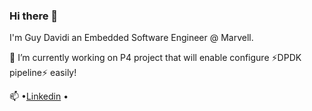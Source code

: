 ### Hi there 👋
I'm Guy Davidi an Embedded Software Engineer @ Marvell.

🔭 I’m currently working on P4 project that will enable configure ⚡DPDK pipeline⚡ easily!

   📫 •[Linkedin](https://www.linkedin.com/in/guy-davidi/) •






<!--
**guy-davidi/guy-davidi** is a ✨ _special_ ✨ repository because its `README.md` (this file) appears on your GitHub profile.

Here are some ideas to get you started:

- 🔭 I’m currently working on ...
- 🌱 I’m currently learning ...
- 👯 I’m looking to collaborate on ...
- 🤔 I’m looking for help with ...
- 💬 Ask me about ...
- 📫 How to reach me: ...
- 😄 Pronouns: ...
- ⚡ Fun fact: ...
-->
